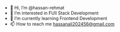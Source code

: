 - 👋 Hi, I’m @hassan-rehmat
- 👀 I’m interested in FUll Stack Development
- 🌱 I’m currently learning Frontend Development
- 📫 How to reach me hassanali202456@gmail.com
